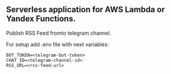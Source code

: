 ## Serverless application for AWS Lambda or Yandex Functions.

Publish RSS Feed fromto telegram channel.

For setup add .env file with next variables:

```
BOT_TOKEN=<telegram-bot-token>
CHAT_ID=<telegram-channel-id>
RSS_URL=<rss-feed-url>
```
